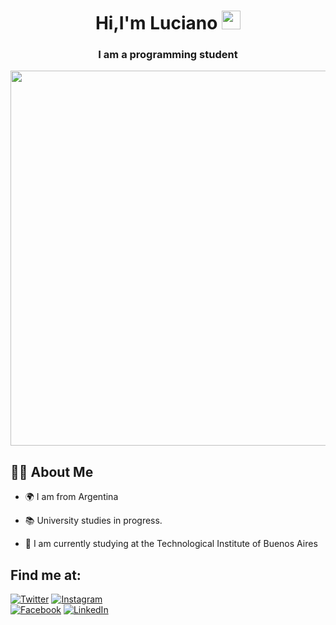 <h1 align="center">Hi,I'm Luciano <img src="https://raw.githubusercontent.com/MartinHeinz/MartinHeinz/master/wave.gif" width="30px"> </h1>
<h3 align="center">I am a programming student</h3>
<a href="#"><img src="https://cdn.oldskull.net/wp-content/uploads/2021/12/Waneella-pixel-art-pizza.gif" widht="650px" height="600px" /></a>

## 🙋‍♂️ About Me

- 🌍 I am from Argentina

- 📚 University studies in progress.

- 🎯 I am currently studying at the Technological Institute of Buenos Aires

## Find me at:
[![Twitter](https://img.shields.io/badge/Twitter-@LRodrigoe7-1DA1F2?style=for-the-badge&logo=twitter&logoColor=white&labelColor=101010)](https://twitter.com/L_Rodr1go)
[![Instagram](https://img.shields.io/badge/Instagram-@LRodrigoe7-E4405F?style=for-the-badge&logo=instagram&logoColor=white&labelColor=101010)](https://www.instagram.com/lrodrigoe7/)
</br>
[![Facebook](https://img.shields.io/badge/Facebook-@LucianoRodrigo-1877F2?style=for-the-badge&logo=facebook&logoColor=white&labelColor=101010)](https://www.facebook.com/luciano.rodrigo.566/)
[![LinkedIn](https://img.shields.io/badge/LinkedIn-Luciano_Gabriel_Rodrigo-0077B5?style=for-the-badge&logo=linkedin&logoColor=white&labelColor=101010)](https://www.linkedin.com/in/luciano-rodrigo-3402821ba/)

